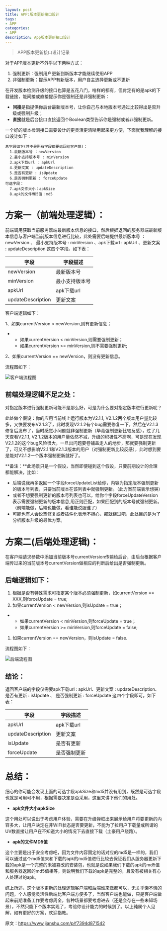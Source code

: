 ```yaml
---
layout: post
title: APP:版本更新接口设计
tags:
- APP
categories: 
- APP
description: App版本更新接口设计
---
```

> APP版本更新接口设计记录
>

<!-- more -->

对于APP版本更新不外乎以下两种方式：

1. 强制更新：强制用户更新到新版本才能继续使用APP
2. 非强制更新：提示APP有新版本，用户自主选择更新或不更新

在开发版本检测升级的接口也算是五花八门，啥样的都有，但肯定有的是apk的下载链接，能间接或直接提示你是强制还是非强制更新：

- **间接**是指提供你后台最新版本号，让你自己与本地版本号通过比较得出是否升级或强制升级；
- **直接**就是后台接口直接返回个Boolean类型告诉你是强制或者非强制更新。

一个好的版本检测接口需要设计的更灵活更清晰用起来更方便，下面就我理解的接口设计如下：

```
总字段如下(并不是所有字段都要返回给客户端)：
  1.最新版本号 ：newVersion
  2.最小支持版本号 : minVersion
  3.apk下载url : apkUrl
  4.更新文案 : updateDescription
  5.是否有更新 : isUpdate
  6.是否强制更新 : forceUpdate
可选字段：
  7.apk文件大小：apkSize
  8.apk的文件MD5值：md5
```

# **方案一（前端处理逻辑）：**

前端调用获取当前服务器端最新版本信息的接口，然后根据返回的服务器端最新版本信息与客户端当前版本信息进行比较，此处需要后端提供最新版本号 ：newVersion 、 最小支持版本号 : minVersion 、apk下载url : apkUrl 、更新文案 : updateDescription 这四个字段。如下表：

| 字段              | 字段描述       |
| ----------------- | -------------- |
| newVersion        | 最新版本号     |
| minVersion        | 最小支持版本号 |
| apkUrl            | apk下载url     |
| updateDescription | 更新文案       |

客户端逻辑如下：

1、如果currentVersion < newVersion,则有更新信息；

- - 如果currentVersion < minVersion,则需要强制更新；
  - 如果currentVersion >= minVersion,则不需要强制更新;

2、如果currentVersion == newVersion，则没有更新信息。

流程图如下：

![客户端流程图](https://huangzhanguo.github.io/blog_img/app/1.webp)

## **前端处理逻辑不足之处：**

对指定版本进行强制更新可能不是那么好，可是为什么要对指定版本进行更新呢？

此处做个假设：你的应用当前线上运行版本为V2.1.1, V2.1.2两个版本用户量比较多，又快要发布V2.1.3了，此时发现V2.1.2有个bug需要修复一下，然后在V2.1.3修复后发布了，当时感觉小问题就非强制更新（毕竟强制更新比较反感），过了几天查看V2.1.1, V2.1.2版本的用户量依然不减，升级的积极性不高啊，可是现在发现V2.1.2的这个bug风险很大，一旦出问题要卷铺盖走人的地步，那就要强制更新了，可又不想影响V2.1.1和V2.1.3版本的用户（对强制更新比较反感），此时想到要是能对V2.1.2一个版本强制更新就好了。

**备注：**此场景只是一个假设，当然即便碰到这个假设，只要前期设计的合理都能解决，比如：

- 后端说我再多返回一个字段forceUpdateList给你，内容为指定版本强制更新的版本号列表，只要当前版本在该列表中就强制更新。（此方案前端表示想哭）
- 或者不想要强制更新的版本号列表也可以，给你个字段forceUpdateVersion表示需要强制更新的版本信息,用正则匹配，如果匹配到的版本号就强制更新。（前端能做，后端也能做，看谁能说服谁了）
- 可能也有人会说热修复或者插件化表示不担心，那就绕过吧，此处目的是为了分析版本升级的最优方案。

# **方案二(后端处理逻辑)：**

在客户端请求参数中添加当前版本号currentVersion传输给后台，由后台根据客户端传过来的当前版本号currentVersion做相应的判断后给出是否强制更新。

## **后端逻辑如下：**

1. 根据是否有特殊需求可指定某个版本必须强制更新，如currentVersion == XXX,则forceUpdate = true;
2. 如果currentVersion < newVersion,则isUpdate = true；

- - 如果currentVersion < minVersion,则forceUpdate = true；
  - 如果currentVersion >= minVersion,则forceUpdate = false;

1. 如果currentVersion == newVersion，则isUpdate = false.

流程图如下：

![后端流程图](https://huangzhanguo.github.io/blog_img/app/2.webp)

## **结论：**

返回客户端的字段仅需要apk下载url : apkUrl、更新文案 : updateDescription、是否有更新 : isUpdate 、 是否强制更新 : forceUpdate 这四个字段即可。如下表：

| 字段              | 字段描述     |
| ----------------- | ------------ |
| apkUrl            | apk下载url   |
| updateDescription | 更新文案     |
| isUpdate          | 是否有更新   |
| forceUpdate       | 是否强制更新 |

# **总结：**

细心的你可能会发现上面的可选字段apkSize和md5并没有用到，既然是可选字段也就是可用可不用，根据需要决定是否采用，这里来讲下他们的用处。

- **apk文件大小apkSize**

这个用处可以说出于考虑用户体验，需要在升级弹框出来展示给用户将要更新的内容多大，让用户决定在非WIFI状态是否要更新，不能为了拉用户下载量或所谓的UV数直接让用户在不知道大小的情况下去直接下载（土豪用户绕路）。

- **apk的文件MD5值**

这个主要是出于安全考虑吧，因为文件内容固定的话对应的md5是一样的，我们可以通过这个md5值来和下载的apk的md5值进行比较去保证我们从服务器更新下载的apk是一个完整的未被篡改的安装包，也就是说如果我们下载的apk的md5值和服务器返回的md5值相等，则说明我们下载的apk是完整的，且没有被相关有心人处理过的apk。

综上所述，这个版本更新的处理逻辑客户端和后端谁来做都可以，无关乎懒不懒的问题，个人感觉灵活性后端比客户端方便多了，当然客户端也能做，只是客户端做起来前期准备工作要考虑周全，各种场景都要考虑进去（还是会存在一些未知场景），不然只能下个版本实现了，考验你设计能力的时候到了。以上纯属个人见解，如有更好的方案，欢迎指教。



原文：https://www.jianshu.com/p/f7394d871542